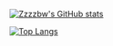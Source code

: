 [![Zzzzbw's GitHub stats](https://github-readme-stats.vercel.app/api?username=zzzzbw&show_icons=true)](https://github.com/zzzzbw)

[![Top Langs](https://github-readme-stats.vercel.app/api/top-langs/?username=zzzzbw&layout=compact)](https://github.com/zzzzbw)
